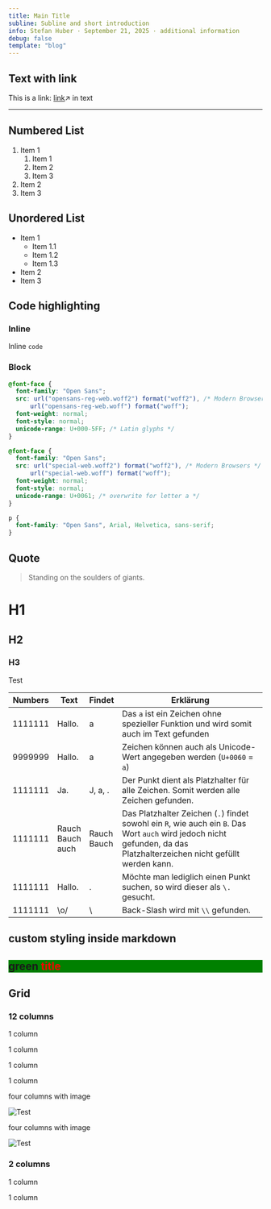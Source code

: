 ```yaml
---
title: Main Title
subline: Subline and short introduction
info: Stefan Huber · September 21, 2025 · additional information
debug: false
template: "blog"
---
```


## Text with link

This is a link: [link](https://github.com/keeweb/keeweb/wiki/Plugins)↗ in text

---


## Numbered List

1. Item 1
   1. Item 1
   2. Item 2
   3. Item 3
2. Item 2
3. Item 3

## Unordered List

- Item 1
  - Item 1.1
  - Item 1.2
  - Item 1.3
- Item 2
- Item 3

## Code highlighting

### Inline

Inline `code`

### Block

```css
@font-face {
  font-family: "Open Sans";
  src: url("opensans-reg-web.woff2") format("woff2"), /* Modern Browsers */
      url("opensans-reg-web.woff") format("woff");
  font-weight: normal;
  font-style: normal;
  unicode-range: U+000-5FF; /* Latin glyphs */
}

@font-face {
  font-family: "Open Sans";
  src: url("special-web.woff2") format("woff2"), /* Modern Browsers */
      url("special-web.woff") format("woff");
  font-weight: normal;
  font-style: normal;
  unicode-range: U+0061; /* overwrite for letter a */
}

p {
  font-family: "Open Sans", Arial, Helvetica, sans-serif;
}
```

## Quote

> Standing on the soulders of giants.

# H1

## H2

### H3

Test

| Numbers | Text                     | Findet          | Erklärung                                                                                                                                                               |
| ------- | ------------------------ | --------------- | ----------------------------------------------------------------------------------------------------------------------------------------------------------------------- |
| 1111111 | Hallo.                   | a               | Das `a` ist ein Zeichen ohne spezieller Funktion und wird somit auch im Text gefunden                                                                                   |
| 9999999 | Hallo.                   | a               | Zeichen können auch als Unicode-Wert angegeben werden (`U+0060` = `a`)                                                                                                  |
| 1111111 | Ja.                      | J, a, .         | Der Punkt dient als Platzhalter für alle Zeichen. Somit werden alle Zeichen gefunden.                                                                                   |
| 1111111 | Rauch<br/>Bauch<br/>auch | Rauch<br/>Bauch | Das Platzhalter Zeichen (`.`) findet sowohl ein `R`, wie auch ein `B`. Das Wort `auch` wird jedoch nicht gefunden, da das Platzhalterzeichen nicht gefüllt werden kann. |
| 1111111 | Hallo.                   | .               | Möchte man lediglich einen Punkt suchen, so wird dieser als `\.` gesucht.                                                                                               |
| 1111111 | \o/                      | \               | Back-Slash wird mit `\\` gefunden.                                                                                                                                      |

## custom styling inside markdown

<style>
.test {
  background-color: green;
}
.test span {
  color: red;
}
</style>

<div class="test">

## green <span>title</span>

</div>

## Grid

### 12 columns

<grid columns="12">

<item>

1 column

</item>

<item>

1 column

</item>

<item>

1 column

</item>

<item>

1 column

</item>

<item span="4">

four columns with image

![Test](https://i.picsum.photos/id/1061/1600/800.jpg?hmac=MgVXam7p1UDLMq6oZ6kEaIwNoX6FtBEhmDpUJP_RNRU)

</item>

<item span="4">

four columns with image

![Test](https://i.picsum.photos/id/1061/1600/800.jpg?hmac=MgVXam7p1UDLMq6oZ6kEaIwNoX6FtBEhmDpUJP_RNRU)

</item>

</grid>

### 2 columns

<grid columns="2">
<item>

1 column

</item>
<item>

1 column

</item>
</grid>

